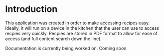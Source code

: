 # Introduction

This application was created in order to make accessing recipes easy.  Ideally, it will run on a device in the kitchen that the user can use to access recpies very quickly.  Recpies are stored in PDF format to allow for ease of access (and full content search down the line).

Documentation is currently being worked on.  Coming soon.